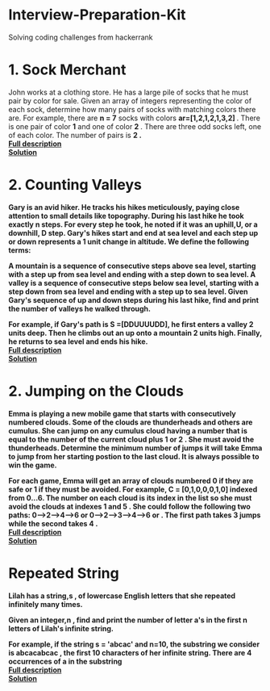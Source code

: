 # Interview-Preparation-Kit
Solving coding challenges from hackerrank


<h1>1. Sock Merchant</h1>
John works at a clothing store. He has a large pile of socks that he must pair by color for sale. Given an array of integers representing the color of each sock, determine how many pairs of socks with matching colors there are.
For example, there are <strong> n = 7</strong> socks with colors <strong> ar=[1,2,1,2,1,3,2] </strong> . There is one pair of color <strong>1</strong> and one of color <strong> 2 </strong>. There are three odd socks left, one of each color. The number of pairs is <strong> 2 <strong>.
<br><a href ="https://www.hackerrank.com/challenges/sock-merchant/problem"> Full description </a>
<br><a href ="https://github.com/samuelidehen/Interview-Preparation-Kit/blob/master/Solution/SockMerchant.js"> Solution</a>


<h1> 2. Counting Valleys</h1>

Gary is an avid hiker. He tracks his hikes meticulously, paying close attention to small details like topography. During his last hike he took exactly <strong>n</strong> steps. For every step he took, he noted if it was an uphill,<strong>U</strong>, or a downhill, <strong>D</strong> step. Gary's hikes start and end at sea level and each step up or down represents a <strong>1</strong> unit change in altitude. We define the following terms:

A mountain is a sequence of consecutive steps above sea level, starting with a step up from sea level and ending with a step down to sea level.
A valley is a sequence of consecutive steps below sea level, starting with a step down from sea level and ending with a step up to sea level.
Given Gary's sequence of up and down steps during his last hike, find and print the number of valleys he walked through.

For example, if Gary's path is <strong>S =[DDUUUUDD]</strong>, he first enters a valley <strong>2</strong> units deep. Then he climbs out an up onto a mountain <strong>2</strong> units high. Finally, he returns to sea level and ends his hike.
<br><a href ="https://www.hackerrank.com/challenges/counting-valleys/problem"> Full description </a>
<br><a href ="https://github.com/samuelidehen/Interview-Preparation-Kit/blob/master/Solution/CountingValleys.js"> Solution</a>


<h1> 2. Jumping on the Clouds</h1>

Emma is playing a new mobile game that starts with consecutively numbered clouds. Some of the clouds are thunderheads and others are cumulus. She can jump on any cumulus cloud having a number that is equal to the number of the current cloud plus  <strong>1</strong> or <strong>2</strong> . She must avoid the thunderheads. Determine the minimum number of jumps it will take Emma to jump from her starting postion to the last cloud. It is always possible to win the game.

For each game, Emma will get an array of clouds numbered <strong>0</strong> if they are safe or <strong>1</strong>  if they must be avoided. For example, <strong>C = [0,1,0,0,0,1,0]</strong>  indexed from <strong>0...6</strong>. The number on each cloud is its index in the list so she must avoid the clouds at indexes <strong>1</strong> and <strong>5</strong> . She could follow the following two paths: <strong>0-->2-->4-->6 or 0-->2-->3-->4-->6</strong> or . The first path takes <strong>3 </strong> jumps while the second takes <strong>4</strong> .
<br><a href ="https://www.hackerrank.com/challenges/jumping-on-the-clouds/problem"> Full description </a>
<br><a href ="https://github.com/samuelidehen/Interview-Preparation-Kit/blob/master/Solution/JumpingOnClouds.js"> Solution</a>


<h1>Repeated String</h1>

Lilah has a string,<strong>s</strong> , of lowercase English letters that she repeated infinitely many times.

Given an integer,<strong>n</strong> , find and print the number of letter a's in the first <strong>n</strong> letters of Lilah's infinite string.

For example, if the string <strong>s = 'abcac'</strong> and <strong>n=10</strong>, the substring we consider is <strong>abcacabcac</strong> , the first <strong>10</strong> characters of her infinite string. There are <strong>4</strong> occurrences of a in the substring
<br><a href ="https://www.hackerrank.com/challenges/repeated-string/problem"> Full description </a>
<br><a href ="https://github.com/samuelidehen/Interview-Preparation-Kit/blob/master/Solution/RepeatedString.js"> Solution</a>



